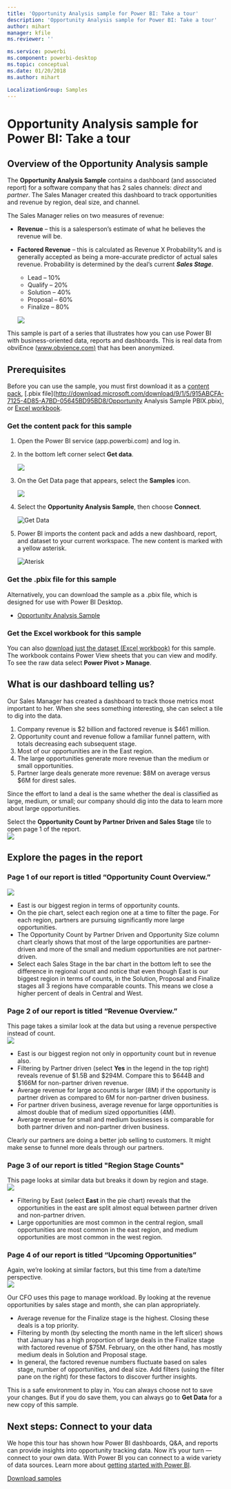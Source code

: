 ```yaml
---
title: 'Opportunity Analysis sample for Power BI: Take a tour'
description: 'Opportunity Analysis sample for Power BI: Take a tour'
author: mihart
manager: kfile
ms.reviewer: ''

ms.service: powerbi
ms.component: powerbi-desktop
ms.topic: conceptual
ms.date: 01/20/2018
ms.author: mihart

LocalizationGroup: Samples
---
```

# Opportunity Analysis sample for Power BI: Take a tour

## Overview of the Opportunity Analysis sample
The **Opportunity Analysis Sample** contains a dashboard (and associated report) for a software company that has 2 sales channels: *direct* and *partner*. The Sales Manager created this dashboard to track opportunities and revenue by region, deal size, and channel.

The Sales Manager relies on two measures of revenue:

* **Revenue** – this is a salesperson’s estimate of what he believes the revenue will be.
* **Factored Revenue** – this is calculated as Revenue X Probability% and is generally accepted as being a more-accurate predictor of actual sales revenue. Probability is determined by the deal’s current ***Sales Stage***.
  * Lead – 10%  
  * Qualify – 20%  
  * Solution – 40%  
  * Proposal – 60%  
  * Finalize – 80%

  ![](media/sample-opportunity-analysis/opportunity1.png)

This sample is part of a series that illustrates how you can use Power BI with business-oriented data, reports and dashboards. This is real data from obviEnce ([www.obvience.com)](http://www.obvience.com/) that has been anonymized.

## Prerequisites

 Before you can use the sample, you must first download it as a [content pack](https://docs.microsoft.com/en-us/power-bi/sample-opportunity-analysis#get-the-content-pack-for-this-sample), [.pbix file](http://download.microsoft.com/download/9/1/5/915ABCFA-7125-4D85-A7BD-05645BD95BD8/Opportunity Analysis Sample PBIX.pbix), or [Excel workbook](http://go.microsoft.com/fwlink/?LinkId=529782).

### Get the content pack for this sample

1. Open the Power BI service (app.powerbi.com) and log in.
2. In the bottom left corner select **Get data**.
   
    ![](media/sample-datasets/power-bi-get-data.png)
3. On the Get Data page that appears, select the **Samples** icon.
   
   ![](media/sample-datasets/power-bi-samples-icon.png)
4. Select the **Opportunity Analysis Sample**, then choose **Connect**.  
  
   ![Get Data](media/sample-opportunity-analysis/opportunity-connect.png)
   
5. Power BI imports the content pack and adds a new dashboard, report, and dataset to your current workspace. The new content is marked with a yellow asterisk. 
   
   ![Aterisk](media/sample-opportunity-analysis/opportunity-asterisk.png)
  
### Get the .pbix file for this sample

Alternatively, you can download the sample as a .pbix file, which is designed for use with Power BI Desktop. 

 * [Opportunity Analysis Sample](http://download.microsoft.com/download/9/1/5/915ABCFA-7125-4D85-A7BD-05645BD95BD8/Opportunity%20Analysis%20Sample%20PBIX.pbix)

### Get the Excel workbook for this sample
You can also [download just the dataset (Excel workbook)](http://go.microsoft.com/fwlink/?LinkId=529782) for this sample. The workbook contains Power View sheets that you can view and modify. To see the raw data select **Power Pivot > Manage**.


## What is our dashboard telling us?
Our Sales Manager has created a dashboard to track those metrics most important to her. When she sees something interesting, she can select a tile to dig into the data.

1. Company revenue is $2 billion and factored revenue is $461 million.
2. Opportunity count and revenue follow a familiar funnel pattern, with totals decreasing each subsequent stage.
3. Most of our opportunities are in the East region.
4. The large opportunities generate more revenue than the medium or small opportunities.
5. Partner large deals generate more revenue: $8M on average versus $6M for direst sales.

Since the effort to land a deal is the same whether the deal is classified as large, medium, or small; our company should dig into the data to learn more about large opportunities.

Select the **Opportunity Count by Partner Driven and Sales Stage** tile to open page 1 of the report.  
![](media/sample-opportunity-analysis/opportunity2.png)

## Explore the pages in the report
### Page 1 of our report is titled “Opportunity Count Overview.”
![](media/sample-opportunity-analysis/opportunity3.png)

* East is our biggest region in terms of opportunity counts.  
* On the pie chart, select each region one at a time to filter the page. For each region, partners are pursuing significantly more large opportunities.   
* The Opportunity Count by Partner Driven and Opportunity Size column chart clearly shows that most of the large opportunities are partner-driven and more of the small and medium opportunities are not partner-driven.
* Select each Sales Stage in the bar chart in the bottom left to see the difference in regional count and notice that even though East is our biggest region in terms of counts, in the Solution, Proposal and Finalize stages all 3 regions have comparable counts. This means we close a higher percent of deals in Central and West.

### Page 2 of our report is titled “Revenue Overview.”
This page takes a similar look at the data but using a revenue perspective instead of count.  
![](media/sample-opportunity-analysis/opportunity4.png)

* East is our biggest region not only in opportunity count but in revenue also.  
* Filtering by Partner driven (select **Yes** in the legend in the top right) reveals revenue of $1.5B and $294M. Compare this to $644B and $166M for non-partner driven revenue.  
* Average revenue for large accounts is larger (8M) if the opportunity is partner driven as compared to 6M for non-partner driven business.  
* For partner driven business, average revenue for large opportunities is almost double that of medium sized opportunities (4M).  
* Average revenue for small and medium businesses is comparable for both partner driven and non-partner driven business.   

Clearly our partners are doing a better job selling to customers.  It might make sense to funnel more deals through our partners.

### Page 3 of our report is titled "Region Stage Counts"
This page looks at similar data but breaks it down by region and stage.  
![](media/sample-opportunity-analysis/opportunity5.png)

* Filtering by East (select **East** in the pie chart) reveals that the opportunities in the east are split almost equal between partner driven and non-partner driven.
* Large opportunities are most common in the central region, small opportunities are most common in the east region, and medium opportunities are most common in the west region.

### Page 4 of our report is titled “Upcoming Opportunities”
Again, we’re looking at similar factors, but this time from a date/time perspective.  
![](media/sample-opportunity-analysis/opportunity6.png)

Our CFO uses this page to manage workload. By looking at the revenue opportunities by sales stage and month, she can plan appropriately.

* Average revenue for the Finalize stage is the highest. Closing these deals is a top priority.
* Filtering by month (by selecting the month name in the left slicer) shows that January has a high proportion of large deals in the Finalize stage with factored revenue of $75M. February, on the other hand, has mostly medium deals in Solution and Proposal stage.
* In general, the factored revenue numbers fluctuate based on sales stage, number of opportunities, and deal size. Add filters (using the filter pane on the right) for these factors to discover further insights.

This is a safe environment to play in. You can always choose not to save your changes. But if you do save them, you can always go to **Get Data** for a new copy of this sample.

## Next steps: Connect to your data
We hope this tour has shown how Power BI dashboards, Q&A, and reports can provide insights into opportunity tracking data. Now it’s your turn — connect to your own data. With Power BI you can connect to a wide variety of data sources. Learn more about [getting started with Power BI](service-get-started.md).

[Download samples](sample-datasets.md)  
